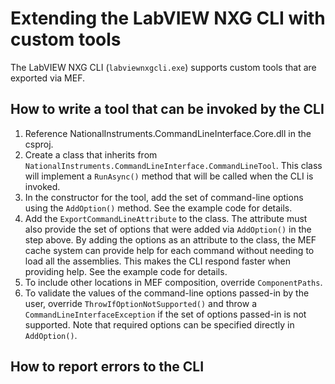 ﻿# Extending the LabVIEW NXG CLI with custom tools

The LabVIEW NXG CLI (`labviewnxgcli.exe`) supports custom tools that are exported via MEF. 

## How to write a tool that can be invoked by the CLI

1. Reference NationalInstruments.CommandLineInterface.Core.dll in the csproj.
1. Create a class that inherits from `NationalInstruments.CommandLineInterface.CommandLineTool`. This class will implement a `RunAsync()` method that will be called when the CLI is invoked. 
1. In the constructor for the tool, add the set of command-line options using the `AddOption()` method. See the example code for details.
1. Add the `ExportCommandLineAttribute` to the class. The attribute must also provide the set of options that were added via `AddOption()` in the step above. By adding the options as an attribute to the class, the MEF cache system can provide help for each command without needing to load all the assemblies. This makes the CLI respond faster when providing help. See the example code for details.
1. To include other locations in MEF composition, override `ComponentPaths`. 
1. To validate the values of the command-line options passed-in by the user, override `ThrowIfOptionNotSupported()` and throw a `CommandLineInterfaceException` if the set of options passed-in is not supported. Note that required options can be specified directly in `AddOption()`.

## How to report errors to the CLI
